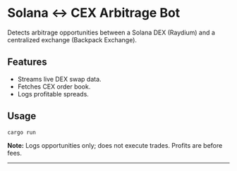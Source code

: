# Solana ↔ CEX Arbitrage Bot

Detects arbitrage opportunities between a Solana DEX (Raydium) and a centralized exchange (Backpack Exchange).

## Features

* Streams live DEX swap data.
* Fetches CEX order book.
* Logs profitable spreads.

## Usage

```bash
cargo run
```

**Note:** Logs opportunities only; does not execute trades. Profits are before fees.

---

